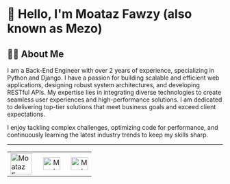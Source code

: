 # 👋 Hello, I'm Moataz Fawzy (also known as Mezo)

## 🧑‍💻 About Me  
I am a Back-End Engineer with over 2 years of experience, specializing in Python and Django. I have a passion for building scalable and efficient web applications, designing robust system architectures, and developing RESTful APIs. My expertise lies in integrating diverse technologies to create seamless user experiences and high-performance solutions. I am dedicated to delivering top-tier solutions that meet business goals and exceed client expectations.

I enjoy tackling complex challenges, optimizing code for performance, and continuously learning the latest industry trends to keep my skills sharp.

---
<p align="center">
  <table width="100%" align="center" border="0">
    <tr>
      <td align="left" width="33.5%">
        <a href="https://codeforces.com/profile/Mezo12" target="_blank">
          <img src="https://raw.githubusercontent.com/rahuldkjain/github-profile-readme-generator/master/src/images/icons/Social/codeforces.svg" alt="Moataz Fawzy" height="50" width="50" />
        </a>
      </td>
      <td align="right" width="33.5%">
        <a href="https://www.linkedin.com/in/moataz-fawzy-backend" target="_blank">
          <img src="https://raw.githubusercontent.com/rahuldkjain/github-profile-readme-generator/master/src/images/icons/Social/linked-in-alt.svg" alt="Moataz Fawzy" height="30" width="40" />
        </a>
      </td>
       <td align="right" width="33.5%">
        <a href="https://www.linkedin.com/in/moataz-fawzy-backend" target="_blank">
          <img src="https://raw.githubusercontent.com/rahuldkjain/github-profile-readme-generator/master/src/images/icons/Social/youtube.svg" alt="Moataz Fawzy" height="30" width="40" />
        </a>
      </td>
    </tr>
  </table>
</p>





